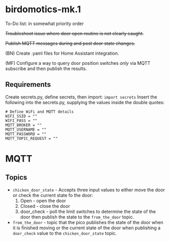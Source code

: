 # birdomotics-mk.1
To-Do list: in somewhat priority order

~~Troubleshoot issue where door open routine is not clearly caught.~~

~~Publish MQTT messages during and post door state changes.~~

(BN) Create .yaml files for Home Assistant integration.

(MF) Configure a way to query door position switches *only* via MQTT subscribe and then publish the results.


## Requirements
Create secrets.py, define secrets, then import: `import secrets`
Insert the following into the secrets.py, supplying the values inside the double quotes:
```
# Define WiFi and MQTT details
WIFI_SSID = ""
WIFI_PASS = ""
MQTT_BROKER = ""
MQTT_USERNAME = ""
MQTT_PASSWORD = ""
MQTT_TOPIC_REQUEST = ""
```

# MQTT
## Topics
- `chicken_door_state` - Accepts three input values to either move the door or check the current state fo the door:
    1. Open - open the door
    2. Closed - close the door
    3. door_check - poll the limit switches to determine the state of the door then publish the state to the `from_the_door` topic.
- `from_the_door` - topic that the pico publishes the state of the door when it is finished moving or the current state of the door when publishing a `door_check` value to the `chicken_door_state` topic.
